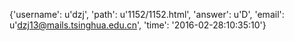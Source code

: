 {'username': u'dzj', 'path': u'1152/1152.html', 'answer': u'D', 'email': u'dzj13@mails.tsinghua.edu.cn', 'time': '2016-02-28:10:35:10'}